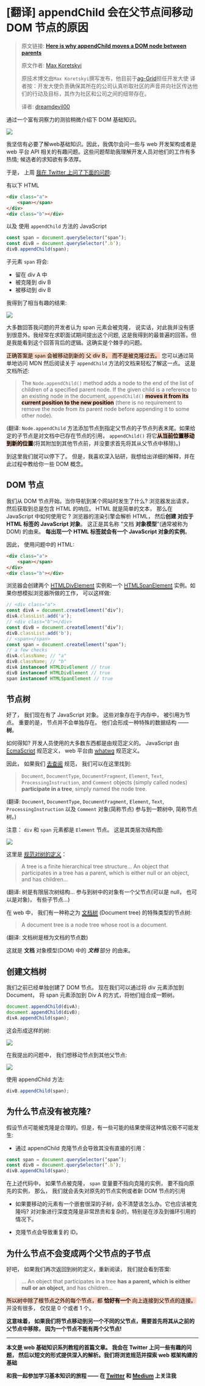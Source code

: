# [翻译] appendChild 会在父节点间移动 DOM 节点的原因

> 原文链接: **[Here is why appendChild moves a DOM node between parents](https://blog.angularindepth.com/here-is-why-appendchild-moves-a-dom-node-instead-of-cloning-it-f8ef7a31735c)**
>
> 原文作者: [Max Koretskyi](https://blog.angularindepth.com/@maxim.koretskyi)
>
> 原技术博文由`Max Koretskyi`撰写发布，他目前于[ag-Grid](https://angular-grid.ag-grid.com/?utm_source=medium&utm_medium=blog&utm_campaign=angularcustom)担任开发大使
> 译者按：开发大使负责确保其所在的公司认真听取社区的声音并向社区传达他们的行动及目标，其作为社区和公司之间的纽带存在。
>
> 译者: [dreamdevil00](https://github.com/dreamdevil00)

通过一个富有洞察力的测验稍微介绍下 DOM 基础知识。

![](../assets/angular-113/1.png)

我坚信有必要了解web基础知识。因此，我偶尔会问一些与 web 开发架构或者是 web 平台 API 相关的有趣问题。这些问题帮助我理解开发人员对他们的工作有多热情; 候选者的求知欲有多浓厚。

于是， 上周 <a style="border-bottom: 2px solid" target="_blank" href="https://twitter.com/maxim_koretskyi/status/1039785415358722048">我在 Twitter 上问了下面的问题</a>:

有以下 HTML

```html
<div class="a">
    <span></span>
</div>
<div class="b"></div>
```
以及 使用 `appendChild` 方法的 JavaScript

```javascript
const span = document.querySelector(‘span’); 
const divB = document.querySelector(‘.b’); 
divB.appendChild(span);
```

子元素 `span` 将会:

- 留在 div A 中
- 被克隆到 div B
- 被移动到 div B

我得到了相当有趣的结果:

![](../assets/angular-113/2.png)

大多数回答我问题的开发者认为 span 元素会被克隆， 说实话，对此我并没有感到很意外。我经常在求职面试期间提出这个问题, 这是我得到的最普遍的回答。但是我能看到这个回答背后的逻辑。这确实是个棘手的问题。

<span style="color: black; background-image: linear-gradient(to bottom, rgba(255, 215, 198, 1), rgba(255, 215, 198, 1))">正确答案是 `span` 会被移动到新的 父 div B， 而不是被克隆过去。</span> 您可以通过简单地访问 MDN 然后阅读关于 `appendChild` 方法的文档来轻松了解这一点。 这是文档所述:

> The `Node.appendChild()` method adds a node to the end of the list of children of a specified parent node. If the given child is a reference to an existing node in the document, `appendChild()` <span style="color: black;background-image: linear-gradient(to bottom, rgba(255, 215, 198, 1), rgba(255, 215, 198, 1))">**moves it from its current position to the new position**</span> (there is no requirement to remove the node from its parent node before appending it to some other node).

(翻译: `Node.appendChild` 方法添加节点到指定父节点的子节点列表末尾。如果给定的子节点是对文档中已存在节点的引用， `appendChild()` 将它<span style="color: black;background-image: linear-gradient(to bottom, rgba(255, 215, 198, 1), rgba(255, 215, 198, 1))">**从当前位置移动到新的位置</span>**(将其附加到其他节点前，并没要求首先将其从父节点中移除)。)

到这里我们就可以停下了。 但是，我喜欢深入钻研，我想给出详细的解释，并在此过程中教给你一些 DOM 概念。

## DOM 节点
我们从 DOM 节点开始。当你导航到某个网站时发生了什么? 浏览器发出请求， 然后获取到总是包含 HTML 的响应。 HTML 就是简单的文本， 那么在 JavaScript 中如何使用它 ? 浏览器的渲染引擎会解析 HTML， 然后**创建 对应于 HTML 标签的 JavaScript 对象**。 这正是其名称 "文档 **对象模型**"(通常被称为 DOM) 的由来。 **每出现一个 HTML 标签就会有一个 JavaScript 对象的实例**。

因此， 使用问题中的 HTML:

```html
<div class="a">
    <span></span>
</div>
<div class="b"></div>
```
浏览器会创建两个 <a target="_blank" href="https://developer.mozilla.org/en-US/docs/Web/API/HTMLDivElement" style="border-bottom: 2px solid">HTMLDivElement</a> 实例和一个 <a target="_blank" href="https://developer.mozilla.org/en-US/docs/Web/API/HTMLSpanElement" style="border-bottom: 2px solid">HTMLSpanElement</a> 实例。如果你想模拟浏览器所做的工作， 可以这样做:

```javascript
// <div class="a">
const divA = document.createElement(‘div’);
divA.classList.add('a');
// <div class="b"></div>
const divB = document.createElement(‘div’);
divB.classList.add('b');
// <span></span>
const span = document.createElement(‘span’);
// a few checks
divA.className; // "a"
divB.className; // "b"
divA instanceof HTMLDivElement // true
divB instanceof HTMLDivElement // true
span instanceof HTMLSpanElement // true
```

## 节点树

好了， 我们现在有了 JavaScript 对象。 这些对象存在于内存中， 被引用为节点。 重要的是， 节点并不会单独存在。 他们会形成一种特殊的数据结构 —— **树**。

如何得知? 开发人员使用的大多数东西都是由规范定义的。 JavaScript 由 <a target="_blank" href="https://www.ecma-international.org/publications/standards/Ecma-262.htm" style="border-bottom: 2px solid">EcmaScript</a> 规范定义， web 平台由 <a target="_blank" href="https://spec.whatwg.org/" style="border-bottom: 2px solid">whatwg</a> 规范定义。

因此， 如果我们 <a target="_blank" href="https://dom.spec.whatwg.org/#node-trees" style="border-bottom: 2px solid">去查阅</a> 规范， 我们可以在这里找到:

> `Document`, `DocumentType`, `DocumentFragment`, `Element`, `Text`, `ProcessingInstruction`, and `Comment` objects (simply called nodes) 
**participate in a tree**, simply named the node tree.

(翻译: `Document`, `DocumentType`, `DocumentFragment`, `Element`, `Text`, `ProcessingInstruction` 以及 `Comment` 对象(简称节点) 参与到一颗树中, 简称节点树。)

注意： `div` 和 `span` 元素都是 `Element` 节点。 这是其类层次结构图:

![](../assets/angular-113/3.png)

这里是 <a target="_blank" style="border-bottom: 2px solid" href="https://dom.spec.whatwg.org/#trees">规范对树的定义</a>：

> A tree is a finite hierarchical tree structure… An object that participates in a tree has a parent, which is either null or an object, and has children…

(翻译: 树是有限层次树结构... 参与到树中的对象有一个父节点(可以是 null， 也可以是对象)， 有些子节点...)

在 web 中， 我们有一种称之为 <a target="_blank" style="border-bottom: 2px solid" href="https://dom.spec.whatwg.org/#document-trees">文档树</a> (Document tree) 的特殊类型的节点树:

> A document tree is a node tree whose root is a document.

(翻译: 文档树是根为文档的节点数)

这就是 **文档** 对象模型(DOM) 中的 ***文档*** 部分 的由来。

## 创建文档树

我们之前已经单独创建了 DOM 节点。 现在我们可以通过将 div 元素添加到 Document， 将 span 元素添加到 Div A 的方式，将他们组合成一颗树。

```javascript
document.appendChild(divA);
document.appendChild(divB);
divA.appendChild(span);
```

这会形成这样的树:

![](../assets/angular-113/4.png)

在我提出的问题中， 我们想移动节点到其他父节点:

![](../assets/angular-113/5.png)

使用 appendChild 方法:

```javascript
divB.appendChild(span);
```

## 为什么节点没有被克隆?
假设节点可能被克隆是合理的。但是，有一些可能的结果使得这种情况极不可能发生:

- 通过 appendChild 克隆节点会导致其没有直接的引用：

```javascript
const span = document.querySelector(‘span’); 
const divB = document.querySelector(‘.b’);
divB.appendChild(span);
```

在上述代码中， 如果节点被克隆， `span` 变量要不指向克隆的实例， 要不指向原先的实例， 那么， 我们就会丢失对原先的节点实例或者新 DOM 节点的引用

- 如果要移动的元素有一个嵌套很深的子树，会不清楚该怎么办。它也应该被克隆吗? 对对象进行深度克隆是非常昂贵和复杂的，特别是在涉及到循环引用的情况下。

- 克隆节点会导致重复的 ID。

## 为什么节点不会变成两个父节点的子节点

好吧， 如果我们再次返回到树的定义，重新阅读， 我们就会看到答案:

> … An object that participates in a tree **has a parent, which is either null or an object,** and has children…

<span style="color: black; background-image: linear-gradient(to bottom, rgba(255, 215, 198, 1), rgba(255, 215, 198, 1))">所以树中除了根节点之外的每个节点，都 **恰好有一个** 向上连接到父节点的连接。</span> 并没有很多， 仅仅是 0 个或者 1 个。

**这意味着， 如果我们将节点移动到另一个不同的父节点，需要首先将其从之前的父节点中移除， 因为一个节点不能有两个父节点!**

---
**本文是 web 基础知识系列教程的首篇文章。 我会在 Twitter 上问一些有趣的问题， 然后以短文的形式提供深入的解析。我们将浏览规范并探索 web 框架构建的基础**

**和我一起参加学习基本知识的旅程 —— 在 <a target="_blank" style="border-bottom: 2px solid" href="https://twitter.com/maxim_koretskyi">Twitter</a> 和 <a target="_blank" style="border-bottom: 2px solid" href="https://medium.com/@maxim.koretskyi">Medium</a> 上关注我**